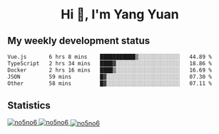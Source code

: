 <h1 align="center">Hi 👋, I'm Yang Yuan</h1>


## My weekly development status
<!--START_SECTION:waka-->

```txt
Vue.js       6 hrs 8 mins    ███████████▒░░░░░░░░░░░░░   44.89 %
TypeScript   2 hrs 34 mins   ████▓░░░░░░░░░░░░░░░░░░░░   18.86 %
Docker       2 hrs 16 mins   ████▒░░░░░░░░░░░░░░░░░░░░   16.69 %
JSON         59 mins         █▓░░░░░░░░░░░░░░░░░░░░░░░   07.30 %
Other        58 mins         █▓░░░░░░░░░░░░░░░░░░░░░░░   07.11 %
```

<!--END_SECTION:waka-->

## Statistics
<a href="https://github.com/anuraghazra/github-readme-stats">
  <img src="https://github-readme-stats.vercel.app/api/top-langs/?username=no5no6&theme=dracula" alt="no5no6">
</a>
<a href="https://github.com/anuraghazra/github-readme-stats">
  <img src="https://github-readme-stats.vercel.app/api?username=no5no6&show_icons=true&theme=dracula&line_height=40" alt="no5no6">
</a>
<a href="https://github.com/anuraghazra/github-readme-stats">
  <img align="center" src="https://github-readme-streak-stats.herokuapp.com/?user=no5no6&theme=dracula" alt="no5no6" />
</a>